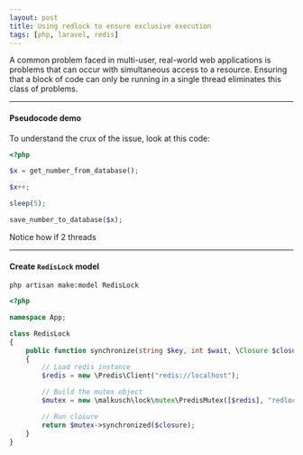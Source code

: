 ```yaml
---
layout: post
title: Using redlock to ensure exclusive execution
tags: [php, laravel, redis]
---
```


A common problem faced in multi-user, real-world web applications is problems that can occur with simultaneous access to a resource.
Ensuring that a block of code can only be running in a single thread eliminates this class of problems.

---
#### Pseudocode demo

To understand the crux of the issue, look at this code:

```php
<?php

$x = get_number_from_database();

$x++;

sleep(5);

save_number_to_database($x);

```

Notice how if 2 threads

---

#### Create `RedisLock` model

```
php artisan make:model RedisLock
```

```php
<?php

namespace App;

class RedisLock
{
    public function synchronize(string $key, int $wait, \Closure $closure)
    {
        // Load redis instance
        $redis = new \Predis\Client("redis://localhost");

        // Build the mutex object
        $mutex = new \malkusch\lock\mutex\PredisMutex([$redis], "redlock:$key", $wait);

        // Run closure
        return $mutex->synchronized($closure);
    }
}
```